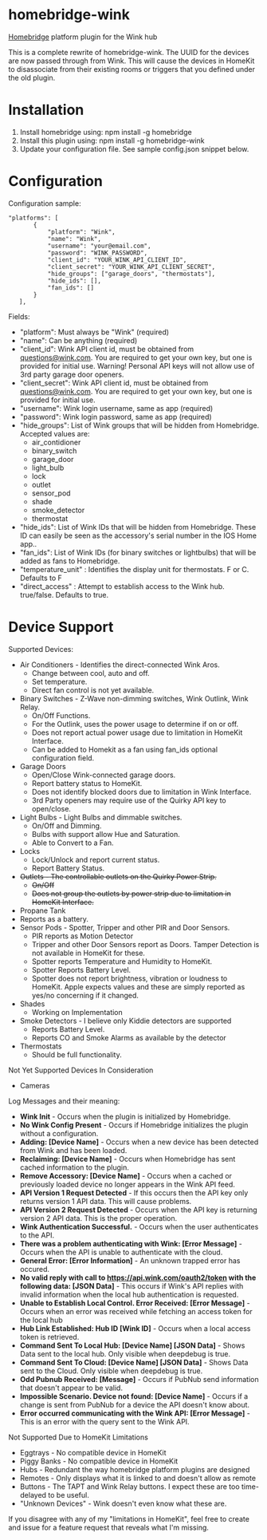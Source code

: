 # homebridge-wink
[Homebridge](https://github.com/nfarina/homebridge) platform plugin for the Wink hub

This is a complete rewrite of homebridge-wink. The UUID for the devices are now passed through from Wink. This will cause the devices in HomeKit to disassociate from their existing rooms or triggers that you defined under the old plugin.

# Installation

1. Install homebridge using: npm install -g homebridge
2. Install this plugin using: npm install -g homebridge-wink
3. Update your configuration file. See sample config.json snippet below.

# Configuration

Configuration sample:

 ```
"platforms": [
		{
			"platform": "Wink",
			"name": "Wink",
			"username": "your@email.com",
			"password": "WINK_PASSWORD",
			"client_id": "YOUR_WINK_API_CLIENT_ID",
			"client_secret": "YOUR_WINK_API_CLIENT_SECRET",
			"hide_groups": ["garage_doors", "thermostats"],
			"hide_ids": [],
			"fan_ids": []
		}
	],

```

Fields:

* "platform": Must always be "Wink" (required)
* "name": Can be anything (required)
* "client_id": Wink API client id, must be obtained from questions@wink.com. You are required to get your own key, but one is provided for initial use. Warning! Personal API keys will not allow use of 3rd party garage door openers.
* "client_secret": Wink API client id, must be obtained from questions@wink.com. You are required to get your own key, but one is provided for initial use.
* "username": Wink login username, same as app (required)
* "password": Wink login password, same as app (required)
* "hide_groups": List of Wink groups that will be hidden from Homebridge. Accepted values are:  
  * air_contidioner
  * binary_switch  
  * garage_door  
  * light_bulb  
  * lock  
  * outlet  
  * sensor_pod  
  * shade
  * smoke_detector  
  * thermostat
* "hide_ids": List of Wink IDs that will be hidden from Homebridge. These ID can easily be seen as the accessory's serial number in the IOS Home app..
* "fan_ids": List of Wink IDs (for binary switches or lightbulbs) that will be added as fans to Homebridge.
* "temperature_unit" : Identifies the display unit for thermostats. F or C. Defaults to F
* "direct_access" : Attempt to establish access to the Wink hub. true/false. Defaults to true.

# Device Support

Supported Devices:

* Air Conditioners - Identifies the direct-connected Wink Aros.
  * Change between cool, auto and off.
  * Set temperature.
  * Direct fan control is not yet available.
* Binary Switches - Z-Wave non-dimming switches, Wink Outlink, Wink Relay.
  * On/Off Functions.
  * For the Outlink, uses the power usage to determine if on or off.
  * Does not report actual power usage due to limitation in HomeKit Interface.
  * Can be added to Homekit as a fan using fan_ids optional configuration field.
* Garage Doors
  * Open/Close Wink-connected garage doors.
  * Report battery status to HomeKit.
  * Does not identify blocked doors due to limitation in Wink Interface.
  * 3rd Party openers may require use of the Quirky API key to open/close.
* Light Bulbs - Light Bulbs and dimmable switches.
  * On/Off and Dimming.
  * Bulbs with support allow Hue and Saturation.
  * Able to Convert to a Fan.
* Locks
  * Lock/Unlock and report current status.
  * Report Battery Status.
* <s>Outlets - The controllable outlets on the Quirky Power Strip.</s>
  * <s>On/Off</s>
  * <s>Does not group the outlets by power strip due to limitation in HomeKit Interface.</s>
* Propane Tank
 * Reports as a battery.
* Sensor Pods - Spotter, Tripper and other PIR and Door Sensors.
  * PIR reports as Motion Detector
  * Tripper and other Door Sensors report as Doors. Tamper Detection is not available in HomeKit for these.
  * Spotter reports Temperature and Humidity to HomeKit.
  * Spotter Reports Battery Level.
  * Spotter does not report brightness, vibration or loudness to HomeKit. Apple expects values and these are simply reported as yes/no concerning if it changed.
* Shades
  * Working on Implementation
* Smoke Detectors - I believe only Kiddie detectors are supported
  * Reports Battery Level.
  * Reports CO and Smoke Alarms as available by the detector
* Thermostats
  * Should be full functionality.

Not Yet Supported Devices In Consideration

* Cameras

Log Messages and their meaning:
 
 * <b>Wink Init</b> - Occurs when the plugin is initialized by Homebridge.
 * <b>No Wink Config Present</b> - Occurs if Homebridge initializes the plugin without a configuration.
 * <b>Adding: [Device Name]</b> - Occurs when a new device has been detected from Wink and has been loaded.
 * <b>Reclaiming: [Device Name]</b> - Occurs when Homebridge has sent cached information to the plugin.
 * <b>Remove Accessory: [Device Name]</b> - Occurs when a cached or previously loaded device no longer appears in the Wink API feed.
 * <b>API Version 1 Request Detected</b> - If this occurs then the API key only returns version 1 API data. This will cause problems.
 * <b>API Version 2 Request Detected</b> - Occurs when the API key is returning version 2 API data. This is the proper operation.
 * <b>Wink Authentication Successful.</b> - Occurs when the user authenticates to the API.
 * <b>There was a problem authenticating with Wink: [Error Message]</b> - Occurs when the API is unable to authenticate with the cloud.
 * <b>General Error: [Error Information]</b> - An unknown trapped error has occured.
 * <b>No valid reply with call to https://api.wink.com/oauth2/token with the following data: [JSON Data]</b> - This occurs if Wink's API replies with invalid information when the local hub authentication is requested.
 * <b>Unable to Establish Local Control. Error Received: [Error Message]</b> - Occurs when an error was received while fetching an access token for the local hub
 * <b>Hub Link Established: Hub ID [Wink ID]</b> - Occurs when a local access token is retrieved. 
 * <b>Command Sent To Local Hub: [Device Name] [JSON Data]</b> - Shows Data sent to the local hub. Only visible when deepdebug is true.
 * <b>Command Sent To Cloud: [Device Name] [JSON Data]</b> - Shows Data sent to the Cloud. Only visible when deepdebug is true.
 * <b>Odd Pubnub Received: [Message]</b> - Occurs if PubNub send information that doesn't appear to be valid.
 * <b>Impossible Scenario. Device not found: [Device Name]</b> - Occurs if a change is sent from PubNub for a device the API doesn't know about.
 * <b>Error occurred communicating with the Wink API: [Error Message]</b> - This is an error with the query sent to the Wink API.


Not Supported Due to HomeKit Limitations

* Eggtrays - No compatible device in HomeKit
* Piggy Banks - No compatible device in HomeKit
* Hubs - Redundant the way homebridge platform plugins are designed
* Remotes - Only displays what it is linked to and doesn't allow as remote
* Buttons - The TAPT and Wink Relay buttons. I expect these are too time-delayed to be useful.
* "Unknown Devices" - Wink doesn't even know what these are.

If you disagree with any of my "limitations in HomeKit", feel free to create and issue for a feature request that reveals what I'm missing.

